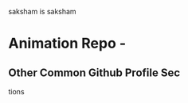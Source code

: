 












saksham is saksham 
















# Animation Repo - 
## Other Common Github Profile Sec



















tions



